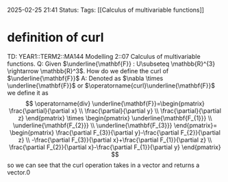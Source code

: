 2025-02-25 21:41
Status: 
Tags: [[Calculus of multivariable functions]]
# definition of curl

TD: YEAR1::TERM2::MA144 Modelling 2::07 Calculus of multivariable functions.
Q: Given $\underline{\mathbf{F}} : U\subseteq \mathbb{R}^{3} \rightarrow \mathbb{R}^3$. How do we define the curl of $\underline{\mathbf{F}}$
A: Denoted as $\nabla \times \underline{\mathbf{F}}$ or $\operatorname{curl}\underline{\mathbf{F}}$ we define it as $$
\operatorname{div} \underline{\mathbf{F}}=\begin{pmatrix}
\frac{\partial}{\partial x} \\
\frac{\partial}{\partial y} \\
\frac{\partial}{\partial z}
\end{pmatrix}
\times
\begin{pmatrix}
\underline{\mathbf{F_{1}}} \\
\underline{\mathbf{F_{2}}} \\
\underline{\mathbf{F_{3}}}
\end{pmatrix}=
\begin{pmatrix}
\frac{\partial F_{3}}{\partial y}-\frac{\partial F_{2}}{\partial z} \\
-\frac{\partial F_{3}}{\partial x}+\frac{\partial F_{1}}{\partial z} \\
\frac{\partial F_{2}}{\partial x}-\frac{\partial F_{1}}{\partial y}
\end{pmatrix}
$$so we can see that the curl operation takes in a vector and returns a vector.0
<!--ID: 1740519916057-->
